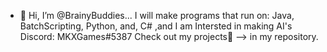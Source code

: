 - 👋 Hi, I’m @BrainyBuddies...
I will make programs that run on: Java, BatchScripting, Python, and, C#
,and I am Intersted in making AI's
Discord: MKXGames#5387
Check out my projects📢 --> in my repository.

